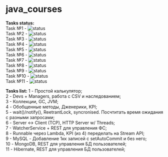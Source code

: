 # java_courses

**Tasks status:**  
Task №1 - ![status](https://img.shields.io/badge/status-Done-brightgreen)  
Task №2 - ![status](https://img.shields.io/badge/status-Done-brightgreen)  
Task №3 - ![status](https://img.shields.io/badge/status-Done-brightgreen)  
Task №4 - ![status](https://img.shields.io/badge/status-Done-brightgreen)  
Task №5 - ![status](https://img.shields.io/badge/status-Done-brightgreen)  
Task №6 - ![status](https://img.shields.io/badge/status-Done-brightgreen)  
Task №7 - ![status](https://img.shields.io/badge/status-In%20Progress-yellow)  
Task №8 - ![status](https://img.shields.io/badge/status-In%20Progress-yellow)  
Task №9 - ![status](https://img.shields.io/badge/status-Done-brightgreen)  
Task №10 - ![status](https://img.shields.io/badge/status-Done-brightgreen)  
Task №11 - ![status](https://img.shields.io/badge/status-In%20Progress-yellow)  

**Tasks list:**
1 - Простой калькулятор;  
2 - Devs + Managers, работа с CSV и наследованием;  
3 - Коллекции, GC, JVM;  
4 - Обобщенные методы, Дженерики, KPI;  
5 - wait()/notify(), ReetrantLock, syncronised. Посчтитать время ожидания с разными
 запросами;  
6 - Server <-> Client (TCP),
 HTTP Server w/ Threads;  
7 - WatcherService + REST для управления ФС;  
8 - Runnable через Lambda, KPI (из 4) переделать на Stream API;  
9 - MySQL - Добавление 1кк записей с setAutoCommit и без него;  
10 - MongoDB, REST для управления БД пользователей;  
11 - Hibernate, REST для управления БД пользователей;  
